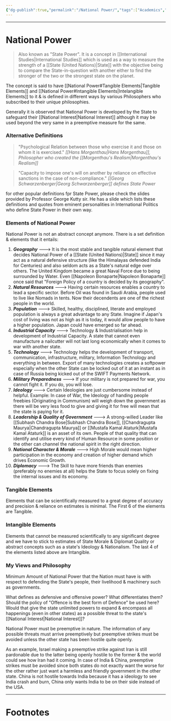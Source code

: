 ```yaml
---
{"dg-publish":true,"permalink":"/National Power/","tags":["Academics","politics"]}
---
```



---
# National Power
> Also known as "State Power".
> It is a concept in [[International Studies\|International Studies]] which is used as a way to measure the strength of a [[State (United Nations)\|State]] with the objective being to compare the State-in-question with another either to find the stronger of the two or the strongest state on the planet.

The concept is said to have [[National Power#Tangible Elements\|Tangible Elements]] and [[National Power#Intangible Elements\|Intelangible Elements]] to it & is defined in different ways by various Philosophers who subscribed to their unique philosophies.

Generally it is observed that National Power is developed by the State to safeguard their [[National Interest\|National Interest]] although it may be used beyond the very same in a preemptive measure for the same.

### Alternative Definitions
> "Psychological Relation between those who exercise it and those on whom it is exercised."
> *[[Hans Morgenthau\|Hans Morgenthau]], Philosopher who created the [[Morgenthau's Realism\|Morgenthau's Realism]]*

> "Capacity to impose one's will on another by reliance on effective sanctions in the case of non-compliance."
> *[[Georg Schwarzenberger\|Georg Schwarzenberger]] defines State Power*

for other popular definitions fpr State Power, please check the slides provided by Professor George Kutty sir. He has a slide which lists these definitions and quotes from eminent personalities in International Politics who define State Power in their own way.

### Elements of National Power
National Power is not an abstract concept anymore. There is a set definition & elements that it entails:
1. ***Geography*** ---> It is the most stable and tangible natural element that decides National Power of a [[State (United Nations)\|State]] since it may act as a natural defensive structure (like the Himalayas defended India for Centuries) and also seldom acts as a State's natural edge over others. The United Kingdom became a great Naval Force due to being surrounded by Water. Even [[Napoleon Bonaparte\|Napoleon Bonaparte]] once said that "Foreign Policy of a country is decided by its geography". 
2. ***Natural Resources*** ---> Having certain resources enables a country to lead a specific sector. Before Oil was found in Saudi Arabia, people used to live like Nomads in tents. Now their decendents are one of the richest people in the world.
3. ***Population*** ---> Skilled, healthy, disciplined, literate and employed population is always a great advantage to any State. Imagine if Japan's cost of living was not as high as it is today, it would allow people to have a higher population. Japan could have emerged so far ahead.
4. ***Industrial Capacity*** ---> Technology & Industrialisation help in development of Industrial Capacity. A state that cannot even manufacture a nailcutter will not last long economically when it comes to war with another state.
5. ***Technology*** ---> Technology helps the development of transport, communication, infrastructure, military, Information Technology and everything in between. Export of many technologies creates a softpower especially when the other State can be locked out of it at an instant as in case of Russia being kicked out of the SWIFT Payments Network.
6. ***Military Preparedness*** ---> If your military is not prepared for war, you cannot fight it. If you do, you will lose.
7. ***Ideology*** ---> Certain Ideologies are just cumbersome instead of helpful. Example: In case of War, the Ideology of handing people freebies (Originating in Communism) will weigh down the government as there will be very less food to give and giving it for free will mean that the state is paying for it.
8. ***Leadership & Quality of Government*** ---> A strong-willed Leader like [[Subhash Chandra Bose\|Subhash Chandra Bose]], [[Chandragupta Maurya\|Chandragupta Maurya]] or [[Mustafa Kamal Ataturk\|Mustafa Kamal Ataturk]] is an asset of its own. People of that quality that can identify and utilise every kind of Human Resource in some position or the other can channel the national spirit in the right direction.
9. ***National Character & Morale*** ---> High Morale would mean higher participation in the economy and creation of higher demand which drives Economic Growth.
10. ***Diplomacy*** ---> The Skill to have more friends than enemies (preferably no enemies at all) helps the State to focus solely on fixing the internal issues and its economy.

### Tangible Elements
Elements that can be scientifically measured to a great degree of accuracy and precision & reliance on estimates is minimal. The First 6 of the elements are Tangible.

### Intangible Elements
Elements that cannot be measured scientifically to any significant degree and we have to stick to estimates of State Morale & Diplomat Quality or abstract concepts such as a state's Ideology & Nationalism. The last 4 of the elements listed above are Intangible. 

### My Views and Philosophy
Minimum Amount of National Power that the Nation must have is with respect to defending the State's people, their livelihood & machinery such as governments.

What defines as defensive and offensive power? What differentiates them? Should the policy of "Offence is the best form of Defence" be used here? Would that give the state unlimited powers to expand & encompass all happenings (even in other states) as a possible threat to the state's [[National Interest\|National Interest]]?

National Power must be preemptive in nature. The information of any possible threats must arrive preemptively but preemptive strikes must be avoided unless the other state has been hostile quite openly.

As an example, Israel making a preemptive strike against Iran is still pardonable due to the latter being openly hostile to the former & the world could see how Iran had it coming. In case of India & China, preemptive strikes must be avoided since both states do not exactly want the worse for the other rather just want a harmless and friendly government in the other state. China is not hostile towards India because it has a ideology to see India crash and burn, China only wants India to be on their side instead of the USA.

---
# Footnotes